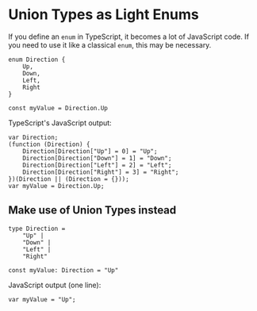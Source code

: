 # Union Types as Light Enums

If you define an `enum` in TypeScript, it becomes a lot of JavaScript code. If you need to use it like a classical `enum`, this may be necessary.

```
enum Direction {
    Up,
    Down,
    Left,
    Right
}

const myValue = Direction.Up
```

TypeScript's JavaScript output:

```
var Direction;
(function (Direction) {
    Direction[Direction["Up"] = 0] = "Up";
    Direction[Direction["Down"] = 1] = "Down";
    Direction[Direction["Left"] = 2] = "Left";
    Direction[Direction["Right"] = 3] = "Right";
})(Direction || (Direction = {}));
var myValue = Direction.Up;
```

## Make use of Union Types instead

```
type Direction =
    "Up" |
    "Down" |
    "Left" |
    "Right"

const myValue: Direction = "Up"
```

JavaScript output (one line):

```
var myValue = "Up";
```




